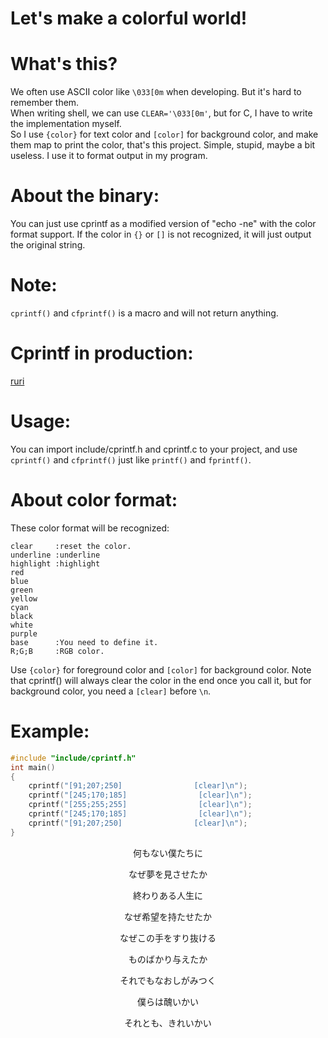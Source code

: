 # Let's make a colorful world!
# What's this?
We often use ASCII color like `\033[0m` when developing. But it's hard to remember them.          
When writing shell, we can use `CLEAR='\033[0m'`, but for C, I have to write the implementation myself.       
So I use `{color}` for text color and `[color]` for background color, and make them map to print the color, that's this project. Simple, stupid, maybe a bit useless.
I use it to format output in my program.        
# About the binary:
You can just use cprintf as a modified version of "echo -ne" with the color format support. If the color in `{}` or `[]` is not recognized, it will just output the original string.        
# Note:
`cprintf()` and `cfprintf()` is a macro and will not return anything.       
# Cprintf in production:
[ruri](https://github.com/Moe-hacker/ruri)      
# Usage:
You can import include/cprintf.h and cprintf.c to your project, and use `cprintf()` and `cfprintf()` just like `printf()` and `fprintf()`.      
# About color format:
These color format will be recognized:      
```
clear     :reset the color.
underline :underline
highlight :highlight
red
blue
green
yellow
cyan
black
white
purple
base      :You need to define it.
R;G;B     :RGB color.
```
Use `{color}` for foreground color and `[color]` for background color.
Note that cprintf() will always clear the color in the end once you call it, but for background color, you need a `[clear]` before `\n`.      
# Example:
```C
#include "include/cprintf.h"
int main()
{
	cprintf("[91;207;250]                [clear]\n");
	cprintf("[245;170;185]                [clear]\n");
	cprintf("[255;255;255]                [clear]\n");
	cprintf("[245;170;185]                [clear]\n");
	cprintf("[91;207;250]                [clear]\n");
}
```
<p align="center">何もない僕たちに</p>
<p align="center">なぜ夢を見させたか</p>
<p align="center">終わりある人生に</p>
<p align="center">なぜ希望を持たせたか</p>
<p align="center">なぜこの手をすり抜ける</p>
<p align="center">ものばかり与えたか</p>
<p align="center">それでもなおしがみつく</p>
<p align="center">僕らは醜いかい</p>
<p align="center">それとも、きれいかい</p>